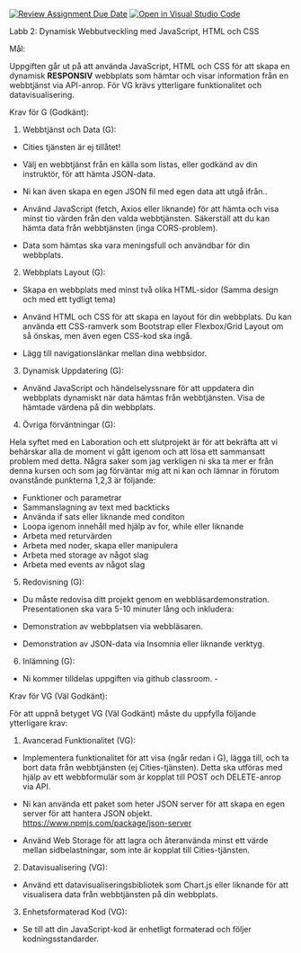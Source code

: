 [![Review Assignment Due Date](https://classroom.github.com/assets/deadline-readme-button-22041afd0340ce965d47ae6ef1cefeee28c7c493a6346c4f15d667ab976d596c.svg)](https://classroom.github.com/a/JhGs4o0z)
[![Open in Visual Studio Code](https://classroom.github.com/assets/open-in-vscode-2e0aaae1b6195c2367325f4f02e2d04e9abb55f0b24a779b69b11b9e10269abc.svg)](https://classroom.github.com/online_ide?assignment_repo_id=16691269&assignment_repo_type=AssignmentRepo)

Labb 2: Dynamisk Webbutveckling med JavaScript, HTML och CSS

Mål:

Uppgiften går ut på att använda JavaScript, HTML och CSS för att skapa en dynamisk  **RESPONSIV**  webbplats som hämtar och visar information från en webbtjänst via API-anrop.
För VG krävs ytterligare funktionalitet och datavisualisering.

Krav för G (Godkänt):

1. Webbtjänst och Data (G):
- Cities tjänsten är ej tillåtet!
- Välj en webbtjänst från en källa som listas, eller godkänd av din instruktör, för att hämta JSON-data.
- Ni kan även skapa en egen JSON fil med egen data att utgå ifrån..

- Använd JavaScript (fetch, Axios eller liknande) för att hämta och visa minst tio värden från den valda webbtjänsten. Säkerställ att du kan hämta data från webbtjänsten (inga CORS-problem).

- Data som hämtas ska vara meningsfull och användbar för din webbplats.

2. Webbplats Layout (G):

- Skapa en webbplats med minst två olika HTML-sidor (Samma design och med ett tydligt tema)

- Använd HTML och CSS för att skapa en layout för din webbplats. Du kan använda ett CSS-ramverk som Bootstrap eller Flexbox/Grid Layout om så önskas, men även egen CSS-kod ska ingå.

- Lägg till navigationslänkar mellan dina webbsidor.

3. Dynamisk Uppdatering (G):

- Använd JavaScript och händelselyssnare för att uppdatera din webbplats dynamiskt när data hämtas från webbtjänsten. Visa de hämtade värdena på din webbplats.

4. Övriga förväntningar (G):

Hela syftet med en Laboration och ett slutprojekt är för att bekräfta att vi behärskar alla de moment vi gått igenom och att lösa ett sammansatt problem med detta.
Några saker som jag verkligen ni ska ta mer er från denna kursen och som jag förväntar mig att ni kan och lämnar in förutom ovanstånde punkterna 1,2,3 är följande:

- Funktioner och parametrar
- Sammanslagning av text med backticks
- Använda if sats eller liknande med conditon
- Loopa igenom innehåll med hjälp av for, while eller liknande
- Arbeta med returvärden
- Arbeta med noder, skapa eller manipulera
- Arbeta med storage av något slag
- Arbeta med events av något slag




5. Redovisning (G):

- Du måste redovisa ditt projekt genom en webbläsardemonstration. Presentationen ska vara 5-10 minuter lång och inkludera:

- Demonstration av webbplatsen via webbläsaren.

- Demonstration av JSON-data via Insomnia eller liknande verktyg.


6. Inlämning (G):

- Ni kommer tilldelas uppgiften via github classroom. -



Krav för VG (Väl Godkänt):

För att uppnå betyget VG (Väl Godkänt) måste du uppfylla följande ytterligare krav:

1. Avancerad Funktionalitet (VG):

- Implementera funktionalitet för att visa (ngår redan i G), lägga till, och ta bort data från webbtjänsten (ej Cities-tjänsten). Detta ska utföras med hjälp av ett webbformulär som är kopplat till POST och DELETE-anrop via API.
- Ni kan använda ett paket som heter JSON server för att skapa en egen server för att hantera JSON objekt.
https://www.npmjs.com/package/json-server

- Använd Web Storage för att lagra och återanvända minst ett värde mellan sidbelastningar, som inte är kopplat till Cities-tjänsten.

2. Datavisualisering (VG):

- Använd ett datavisualiseringsbibliotek som Chart.js eller liknande för att visualisera data från webbtjänsten på din webbplats.

3. Enhetsformaterad Kod (VG):

- Se till att din JavaScript-kod är enhetligt formaterad och följer kodningsstandarder.
